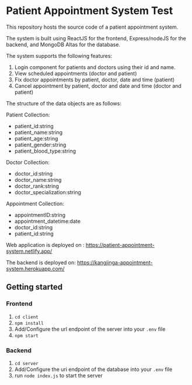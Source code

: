 # Patient Appointment System Test
This repository hosts the source code of a patient appointment system.

The system is built using ReactJS for the frontend, Express/nodeJS for the backend, and MongoDB Altas for the database.

The system supports the following features:

1. Login component for patients and doctors using their id and name.
2. View scheduled appointments (doctor and patient)
3. Fix doctor appointments by patient, doctor, date and time (patient)
4. Cancel appointment by patient, doctor and date and time (doctor and patient)


The structure of the data objects are as follows:

Patient Collection: 
- patient_id:string
- patient_name:string
- patient_age:string
- patient_gender:string
- patient_blood_type:string

Doctor Collection: 
- doctor_id:string
- doctor_name:string
- doctor_rank:string
- doctor_specialization:string

Appointment Collection: 
- appointmentID:string
- appointment_datetime:date
- doctor_id:string
- patient_id:string

Web application is deployed on : https://patient-appointment-system.netlify.app/

The backend is deployed on: https://kangjinga-appointment-system.herokuapp.com/

## Getting started

### Frontend
1. `cd client`
2. `npm install`
3. Add/Configure the url endpoint of the server into your `.env` file
4. `npm start`

### Backend
1. `cd server`
2. Add/Configure the uri endpoint of the database into your `.env` file
3. run `node index.js` to start the server